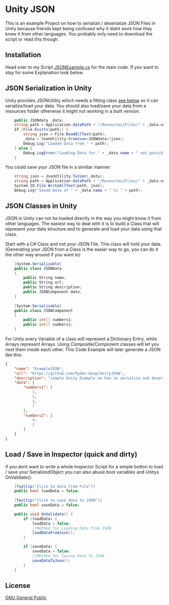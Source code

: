 # Unity JSON

This is an example Project on how to serialize / deserialize JSON Files in Unity because friends kept being confused why it didnt work how they knew it from other languages. You probably only need to download the script or read this though.

## Installation

Head over to my Script [JSONExample.cs](https://github.com/Pydes-boop/UnityJSON/blob/main/Assets/Scripts/JSONExample.cs) for the main code. If you want to stay for some Explanation look below.

## JSON Serialization in Unity

Unity provides JSONUtility which needs a fitting class [see below](#json-classes-in-unity) so it can serialize/load your data. You should also load/save your data from a resources folder otherwise it might not working in a built version.

```csharp
    public JSONdata _data;
    string path = Application.dataPath + "/Resources/Files/" + _data.name + ".json";
    if (File.Exists(path)) {
        string json = File.ReadAllText(path);
        _data = JsonUtility.FromJson<JSONdata>(json);
        Debug.Log("Loaded Data from " + path);
    } else {
        Debug.LogError("Loading Data for " + _data.name + " not possible. Check if " + path + "exists.");
    }
```

You could save your JSON file in a similiar manner:
```csharp
    string json = JsonUtility.ToJson(_data);
    string path = Application.dataPath + "/Resources/Files/" + _data.name + ".json";
    System.IO.File.WriteAllText(path, json);
    Debug.Log("Saved Data of " + _data.name + " to " + path);
```

## JSON Classes in Unity

JSON in Unity can not be loaded directly in the way you might know it from other languages. The easiest way to deal with it is to build a Class that will represent your data structure and to generate and load your data using that class.

Start with a C# Class and not your JSON File. This class will hold your data.\
(Generating your JSON from a Class is the easier way to go, you can do it the other way around if you want to)
```csharp
    [System.Serializable]
    public class JSONdata
    {
        public String name;
        public String url;
        public String description;
        public JSONComponent data;
    }
    
    [System.Serializable]
    public class JSONComponent
    {
        public int[] numbers1;
        public int[] numbers2;
    }
```
For Unity every Variable of a class will represent a Dictionary Entry, while Arrays represent Arrays. Using Composite/Component classes will let you nest them inside each other. This Code Example will later generate a JSON like this:
```json
{
    "name": "ExampleJSON",
    "url": "https://github.com/Pydes-boop/UnityJSON",
    "description": "simple Unity Example on how to serialize and deserialize JSON in Unity",
    "data": {
        "numbers1": [
            1,
            3,
            3,
            7
        ],
        "numbers2": [
            4,
            2
        ]
    }
}
```

## Load / Save in Inspector (quick and dirty)

if you dont want to write a whole Inspector Script for a simple button to load / save your SerializedObject you can also abuse bool variables and Unitys OnValidate():

```csharp
    [Tooltip("Click to data from File")]
    public bool loadData = false;
    
    [Tooltip("Click to save data to JSON")]
    public bool saveData = false;

    public void OnValidate() {
        if (loadData) {
            loadData = false;
            //Method for Loading Data from JSON
            loadDataFromJson();
        }

        if (saveData) {
            saveData = false;
            //Method for Saving Data to JSON
            saveDataToJson();
        }
    }
```

## License
[GNU General Public](https://github.com/Pydes-boop/UnityJSON/blob/main/LICENSE)
